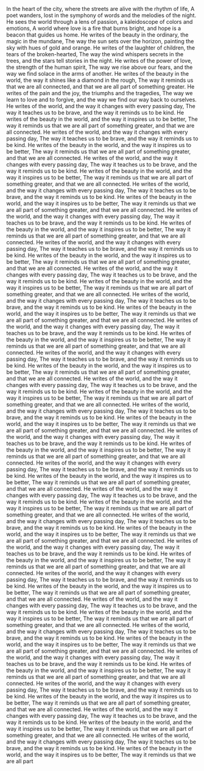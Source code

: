 In the heart of the city, where the streets are alive with the rhythm of life,
A poet wanders, lost in the symphony of words and the melodies of the night.
He sees the world through a lens of passion, a kaleidoscope of colors and emotions,
A world where love is a fire that burns bright, and hope is a beacon that guides us home.
He writes of the beauty in the ordinary, the magic in the mundane,
The way the sun sets over the horizon, painting the sky with hues of gold and orange.
He writes of the laughter of children, the tears of the broken-hearted,
The way the wind whispers secrets in the trees, and the stars tell stories in the night.
He writes of the power of love, the strength of the human spirit,
The way we rise above our fears, and the way we find solace in the arms of another.
He writes of the beauty in the world, the way it shines like a diamond in the rough,
The way it reminds us that we are all connected, and that we are all part of something greater.
He writes of the pain and the joy, the triumphs and the tragedies,
The way we learn to love and to forgive, and the way we find our way back to ourselves.
He writes of the world, and the way it changes with every passing day,
The way it teaches us to be brave, and the way it reminds us to be kind.
He writes of the beauty in the world, and the way it inspires us to be better,
The way it reminds us that we are all part of something greater, and that we are all connected.
He writes of the world, and the way it changes with every passing day,
The way it teaches us to be brave, and the way it reminds us to be kind.
He writes of the beauty in the world, and the way it inspires us to be better,
The way it reminds us that we are all part of something greater, and that we are all connected.
He writes of the world, and the way it changes with every passing day,
The way it teaches us to be brave, and the way it reminds us to be kind.
He writes of the beauty in the world, and the way it inspires us to be better,
The way it reminds us that we are all part of something greater, and that we are all connected.
He writes of the world, and the way it changes with every passing day,
The way it teaches us to be brave, and the way it reminds us to be kind.
He writes of the beauty in the world, and the way it inspires us to be better,
The way it reminds us that we are all part of something greater, and that we are all connected.
He writes of the world, and the way it changes with every passing day,
The way it teaches us to be brave, and the way it reminds us to be kind.
He writes of the beauty in the world, and the way it inspires us to be better,
The way it reminds us that we are all part of something greater, and that we are all connected.
He writes of the world, and the way it changes with every passing day,
The way it teaches us to be brave, and the way it reminds us to be kind.
He writes of the beauty in the world, and the way it inspires us to be better,
The way it reminds us that we are all part of something greater, and that we are all connected.
He writes of the world, and the way it changes with every passing day,
The way it teaches us to be brave, and the way it reminds us to be kind.
He writes of the beauty in the world, and the way it inspires us to be better,
The way it reminds us that we are all part of something greater, and that we are all connected.
He writes of the world, and the way it changes with every passing day,
The way it teaches us to be brave, and the way it reminds us to be kind.
He writes of the beauty in the world, and the way it inspires us to be better,
The way it reminds us that we are all part of something greater, and that we are all connected.
He writes of the world, and the way it changes with every passing day,
The way it teaches us to be brave, and the way it reminds us to be kind.
He writes of the beauty in the world, and the way it inspires us to be better,
The way it reminds us that we are all part of something greater, and that we are all connected.
He writes of the world, and the way it changes with every passing day,
The way it teaches us to be brave, and the way it reminds us to be kind.
He writes of the beauty in the world, and the way it inspires us to be better,
The way it reminds us that we are all part of something greater, and that we are all connected.
He writes of the world, and the way it changes with every passing day,
The way it teaches us to be brave, and the way it reminds us to be kind.
He writes of the beauty in the world, and the way it inspires us to be better,
The way it reminds us that we are all part of something greater, and that we are all connected.
He writes of the world, and the way it changes with every passing day,
The way it teaches us to be brave, and the way it reminds us to be kind.
He writes of the beauty in the world, and the way it inspires us to be better,
The way it reminds us that we are all part of something greater, and that we are all connected.
He writes of the world, and the way it changes with every passing day,
The way it teaches us to be brave, and the way it reminds us to be kind.
He writes of the beauty in the world, and the way it inspires us to be better,
The way it reminds us that we are all part of something greater, and that we are all connected.
He writes of the world, and the way it changes with every passing day,
The way it teaches us to be brave, and the way it reminds us to be kind.
He writes of the beauty in the world, and the way it inspires us to be better,
The way it reminds us that we are all part of something greater, and that we are all connected.
He writes of the world, and the way it changes with every passing day,
The way it teaches us to be brave, and the way it reminds us to be kind.
He writes of the beauty in the world, and the way it inspires us to be better,
The way it reminds us that we are all part of something greater, and that we are all connected.
He writes of the world, and the way it changes with every passing day,
The way it teaches us to be brave, and the way it reminds us to be kind.
He writes of the beauty in the world, and the way it inspires us to be better,
The way it reminds us that we are all part of something greater, and that we are all connected.
He writes of the world, and the way it changes with every passing day,
The way it teaches us to be brave, and the way it reminds us to be kind.
He writes of the beauty in the world, and the way it inspires us to be better,
The way it reminds us that we are all part of something greater, and that we are all connected.
He writes of the world, and the way it changes with every passing day,
The way it teaches us to be brave, and the way it reminds us to be kind.
He writes of the beauty in the world, and the way it inspires us to be better,
The way it reminds us that we are all part of something greater, and that we are all connected.
He writes of the world, and the way it changes with every passing day,
The way it teaches us to be brave, and the way it reminds us to be kind.
He writes of the beauty in the world, and the way it inspires us to be better,
The way it reminds us that we are all part of something greater, and that we are all connected.
He writes of the world, and the way it changes with every passing day,
The way it teaches us to be brave, and the way it reminds us to be kind.
He writes of the beauty in the world, and the way it inspires us to be better,
The way it reminds us that we are all part of something greater, and that we are all connected.
He writes of the world, and the way it changes with every passing day,
The way it teaches us to be brave, and the way it reminds us to be kind.
He writes of the beauty in the world, and the way it inspires us to be better,
The way it reminds us that we are all part of something greater, and that we are all connected.
He writes of the world, and the way it changes with every passing day,
The way it teaches us to be brave, and the way it reminds us to be kind.
He writes of the beauty in the world, and the way it inspires us to be better,
The way it reminds us that we are all part of something greater, and that we are all connected.
He writes of the world, and the way it changes with every passing day,
The way it teaches us to be brave, and the way it reminds us to be kind.
He writes of the beauty in the world, and the way it inspires us to be better,
The way it reminds us that we are all part of something greater, and that we are all connected.
He writes of the world, and the way it changes with every passing day,
The way it teaches us to be brave, and the way it reminds us to be kind.
He writes of the beauty in the world, and the way it inspires us to be better,
The way it reminds us that we are all part